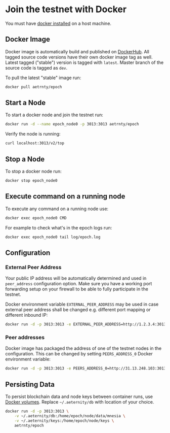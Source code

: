 # Join the testnet with Docker

You must have [docker installed](https://docs.docker.com/engine/installation/) on a host machine.

## Docker Image

Docker image is automatically build and published on [DockerHub](https://hub.docker.com/r/aetrnty/epoch/). All tagged source code versions have their own docker image tag as well. Latest tagged ("stable") version is tagged with `latest`.
Master branch of the source code is tagged as `dev`.

To pull the latest "stable" image run:
```bash
docker pull aetrnty/epoch
```

## Start a Node

To start a docker node and join the testnet run:
```bash
docker run -d --name epoch_node0 -p 3013:3013 aetrnty/epoch
```

Verify the node is running:
```bash
curl localhost:3013/v2/top
```

## Stop a Node

To stop a docker node run:
```bash
docker stop epoch_node0
```

## Execute command on a running node

To execute any command on a running node use:
```bash
docker exec epoch_node0 CMD
```

For example to check what's in the epoch logs run:
```bash
docker exec epoch_node0 tail log/epoch.log
```

## Configuration

### External Peer Address

Your public IP address will be automatically determined and used in `peer_address` configuration option.
Make sure you have a working port forwarding setup on your firewall to be able to fully participate in the testnet.

Docker environment variable `EXTERNAL_PEER_ADDRESS` may be used in case external peer address shall be changed e.g. different port mapping or different inbound IP:

```bash
docker run -d -p 3013:3013 -e EXTERNAL_PEER_ADDRESS=http://1.2.3.4:3013/ aetrnty/epoch
```

### Peer addresses

Docker image has packaged the address of one of the testnet nodes in the configuration. This can be changed by setting `PEERS_ADDRESS_0` Docker environment variable:

```bash
docker run -d -p 3013:3013 -e PEERS_ADDRESS_0=http://31.13.248.103:3013/ aetrnty/epoch
```

## Persisting Data

To persist blockchain data and node keys between container runs, use [Docker volumes](https://docs.docker.com/engine/admin/volumes/volumes/). Replace `~/.aeternity/db` with location of your choice.


```bash
docker run -d -p 3013:3013 \
    -v ~/.aeternity/db:/home/epoch/node/data/mnesia \
    -v ~/.aeternity/keys:/home/epoch/node/keys \
    aetrnty/epoch
```
